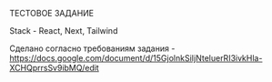 ТЕСТОВОЕ ЗАДАНИЕ

Stack - React, Next, Tailwind

Сделано согласно требованиям задания - https://docs.google.com/document/d/15GjolnkSiIjNteluerRI3ivkHla-XCHQprrsSv9ibMQ/edit
